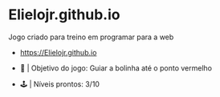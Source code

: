 # Elielojr.github.io
Jogo criado para treino em programar para a web

- https://Elielojr.github.io

- :pushpin: | Objetivo do jogo: Guiar a bolinha até o ponto vermelho
- :joystick: | Níveis prontos: 3/10 
